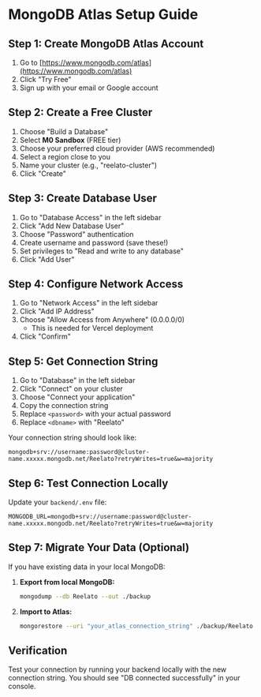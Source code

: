 # MongoDB Atlas Setup Guide

## Step 1: Create MongoDB Atlas Account
1. Go to [https://www.mongodb.com/atlas](https://www.mongodb.com/atlas)
2. Click "Try Free"
3. Sign up with your email or Google account

## Step 2: Create a Free Cluster
1. Choose "Build a Database"
2. Select **M0 Sandbox** (FREE tier)
3. Choose your preferred cloud provider (AWS recommended)
4. Select a region close to you
5. Name your cluster (e.g., "reelato-cluster")
6. Click "Create"

## Step 3: Create Database User
1. Go to "Database Access" in the left sidebar
2. Click "Add New Database User"
3. Choose "Password" authentication
4. Create username and password (save these!)
5. Set privileges to "Read and write to any database"
6. Click "Add User"

## Step 4: Configure Network Access
1. Go to "Network Access" in the left sidebar
2. Click "Add IP Address"
3. Choose "Allow Access from Anywhere" (0.0.0.0/0)
   - This is needed for Vercel deployment
4. Click "Confirm"

## Step 5: Get Connection String
1. Go to "Database" in the left sidebar
2. Click "Connect" on your cluster
3. Choose "Connect your application"
4. Copy the connection string
5. Replace `<password>` with your actual password
6. Replace `<dbname>` with "Reelato"

Your connection string should look like:
```
mongodb+srv://username:password@cluster-name.xxxxx.mongodb.net/Reelato?retryWrites=true&w=majority
```

## Step 6: Test Connection Locally
Update your `backend/.env` file:
```
MONGODB_URL=mongodb+srv://username:password@cluster-name.xxxxx.mongodb.net/Reelato?retryWrites=true&w=majority
```

## Step 7: Migrate Your Data (Optional)
If you have existing data in your local MongoDB:

1. **Export from local MongoDB:**
   ```bash
   mongodump --db Reelato --out ./backup
   ```

2. **Import to Atlas:**
   ```bash
   mongorestore --uri "your_atlas_connection_string" ./backup/Reelato
   ```

## Verification
Test your connection by running your backend locally with the new connection string. You should see "DB connected successfully" in your console.